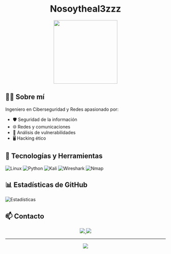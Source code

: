 <h1 align="center">Nosoytheal3zzz</h1>
<div align="center">
  <img src="[https://media.giphy.com/media/QaMcXSekUWx7aogAUr/giphy.gif](https://media4.giphy.com/media/v1.Y2lkPTc5MGI3NjExdHlja3QwOGtrYXk4ZndtNXI5NDV4YzBmajFwbGpsZGk0bWFsa2l2NiZlcD12MV9pbnRlcm5hbF9naWZfYnlfaWQmY3Q9Zw/l41lSxVZVzO1l4tDa/giphy.webp)" width="200"/>
</div>

## 👨‍💻 Sobre mí
Ingeniero en Ciberseguridad y Redes apasionado por:
- 🛡️ Seguridad de la información
- 🌐 Redes y comunicaciones
- 🔐 Análisis de vulnerabilidades
- 🖥️ Hacking ético

## 🔧 Tecnologías y Herramientas
![Linux](https://img.shields.io/badge/-Linux-FCC624?style=for-the-badge&logo=linux&logoColor=black)
![Python](https://img.shields.io/badge/-Python-3776AB?style=for-the-badge&logo=python&logoColor=white)
![Kali](https://img.shields.io/badge/-Kali-557C94?style=for-the-badge&logo=kali-linux&logoColor=white)
![Wireshark](https://img.shields.io/badge/-Wireshark-1679A7?style=for-the-badge&logo=wireshark&logoColor=white)
![Nmap](https://img.shields.io/badge/-Nmap-557C94?style=for-the-badge&logo=nmap&logoColor=white)

## 📊 Estadísticas de GitHub
![Estadísticas](https://github-readme-stats.vercel.app/api?username=Al3zzz&show_icons=true&theme=dark)

## 📫 Contacto
<div align="center">
  <a href="TU_LINKEDIN">
    <img src="https://img.shields.io/badge/LinkedIn-0077B5?style=for-the-badge&logo=linkedin&logoColor=white"/>
  </a>
  <a href="mailto:TU_EMAIL">
    <img src="https://img.shields.io/badge/Email-D14836?style=for-the-badge&logo=gmail&logoColor=white"/>
  </a>
</div>

---
<div align="center">
  <img src="https://komarev.com/ghpvc/?username=Al3zzz&color=blue&style=flat-square&label=Visitas+al+perfil"/>
</div>
